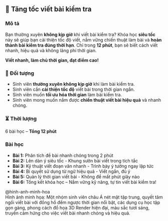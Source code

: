 ## 📌 Tăng tốc viết bài kiểm tra  

### Mô tả  
Bạn thường xuyên **không kịp giờ** khi viết bài kiểm tra? Khóa học **siêu tốc** này sẽ giúp bạn cải thiện tốc độ viết, nắm vững chiến thuật làm bài và **hoàn thành bài kiểm tra đúng thời hạn**. Chỉ trong **12 phút**, bạn sẽ biết cách viết nhanh, hiệu quả và không lãng phí thời gian.  

**Viết nhanh, làm chủ thời gian, đạt điểm cao!**  

### 🎯 Đối tượng  
- Sinh viên **thường xuyên không kịp giờ** khi làm bài kiểm tra.  
- Sinh viên cần **cải thiện tốc độ** viết bài trong thời gian ngắn.  
- Sinh viên muốn **tối ưu hóa thời gian** làm bài kiểm tra.  
- Sinh viên mong muốn nắm được **chiến thuật viết bài hiệu quả** và nhanh chóng.  

### ⏳ Thời lượng  
6 bài học – **Tổng 12 phút**  

### Bài học  
- **Bài 1:** Phân tích đề bài nhanh chóng trong 2 phút  
- **Bài 2:** Lên dàn ý siêu tốc - Khung sườn bài viết trong tích tắc  
- **Bài 3:** Kỹ thuật viết đoạn văn nhanh - Trình bày ý tưởng ngay lập tức  
- **Bài 4:** Bí quyết sử dụng từ ngữ hiệu quả - Viết ngắn, đủ ý  
- **Bài 5:** Quản lý thời gian viết bài - Không để mất phút giây nào  
- **Bài 6:** Tổng kết khóa học – Nắm vững kỹ năng, tự tin viết bài kiểm tra!  

@hinh-anh-minh-hoa  
Hình ảnh minh họa: Một nhóm sinh viên châu Á nét mặt tập trung, quyết tâm ngồi viết bài với đồng hồ đếm ngược thời gian nổi bật, các dụng cụ học tập gọn gàng, phong cách đồ họa 3D Render hiện đại, màu sắc tươi sáng, truyền cảm hứng cho việc viết bài nhanh chóng và hiệu quả.